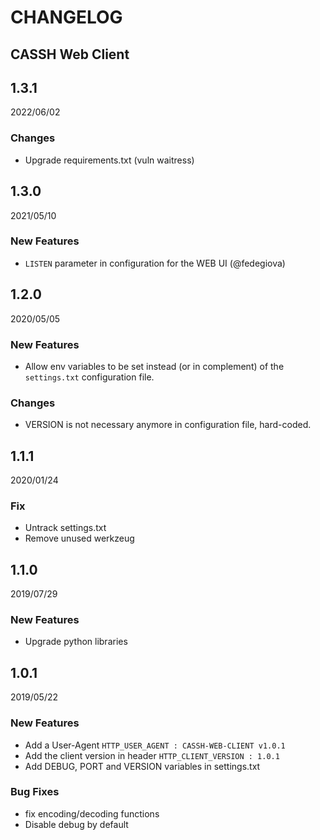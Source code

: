 CHANGELOG
=========

CASSH Web Client
-----

1.3.1
-----

2022/06/02

### Changes
  - Upgrade requirements.txt (vuln waitress)

1.3.0
-----

2021/05/10

### New Features
  - `LISTEN` parameter in configuration for the WEB UI (@fedegiova)

1.2.0
-----

2020/05/05

### New Features
  - Allow env variables to be set instead (or in complement) of the `settings.txt` configuration file.

### Changes
  - VERSION is not necessary anymore in configuration file, hard-coded.

1.1.1
-----

2020/01/24

### Fix
  - Untrack settings.txt
  - Remove unused werkzeug


1.1.0
-----

2019/07/29

### New Features
  - Upgrade python libraries


1.0.1
-----

2019/05/22


### New Features

  - Add a User-Agent `HTTP_USER_AGENT : CASSH-WEB-CLIENT v1.0.1`
  - Add the client version in header `HTTP_CLIENT_VERSION : 1.0.1`
  - Add DEBUG, PORT and VERSION variables in settings.txt

### Bug Fixes

  - fix encoding/decoding functions
  - Disable debug by default